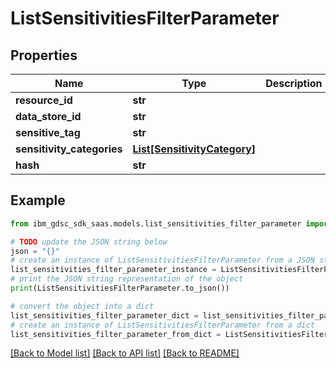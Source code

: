 # ListSensitivitiesFilterParameter


## Properties

Name | Type | Description | Notes
------------ | ------------- | ------------- | -------------
**resource_id** | **str** |  | [optional] 
**data_store_id** | **str** |  | [optional] 
**sensitive_tag** | **str** |  | [optional] 
**sensitivity_categories** | [**List[SensitivityCategory]**](SensitivityCategory.md) |  | [optional] 
**hash** | **str** |  | [optional] 

## Example

```python
from ibm_gdsc_sdk_saas.models.list_sensitivities_filter_parameter import ListSensitivitiesFilterParameter

# TODO update the JSON string below
json = "{}"
# create an instance of ListSensitivitiesFilterParameter from a JSON string
list_sensitivities_filter_parameter_instance = ListSensitivitiesFilterParameter.from_json(json)
# print the JSON string representation of the object
print(ListSensitivitiesFilterParameter.to_json())

# convert the object into a dict
list_sensitivities_filter_parameter_dict = list_sensitivities_filter_parameter_instance.to_dict()
# create an instance of ListSensitivitiesFilterParameter from a dict
list_sensitivities_filter_parameter_from_dict = ListSensitivitiesFilterParameter.from_dict(list_sensitivities_filter_parameter_dict)
```
[[Back to Model list]](../README.md#documentation-for-models) [[Back to API list]](../README.md#documentation-for-api-endpoints) [[Back to README]](../README.md)


